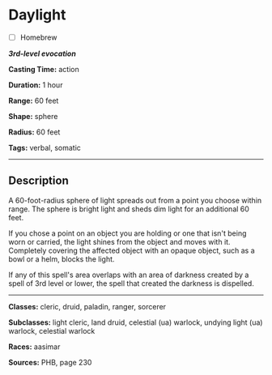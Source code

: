 # Daylight

- [ ] Homebrew

***3rd-level evocation***

**Casting Time:** action

**Duration:** 1 hour

**Range:** 60 feet

**Shape:** sphere

**Radius:** 60 feet

**Tags:** verbal, somatic

---

## Description
A 60-foot-radius sphere of light spreads out from a point you choose within range.
The sphere is bright light and sheds dim light for an additional 60 feet.

If you chose a point on an object you are holding or one that isn't being worn or carried, the light shines from the object and moves with it.
Completely covering the affected object with an opaque object, such as a bowl or a helm, blocks the light.

If any of this spell's area overlaps with an area of darkness created by a spell of 3rd level or lower, the spell that created the darkness is dispelled.

---

**Classes:** cleric, druid, paladin, ranger, sorcerer

**Subclasses:** light cleric, land druid, celestial (ua) warlock, undying light (ua) warlock, celestial warlock

**Races:** aasimar

**Sources:** PHB, page 230
